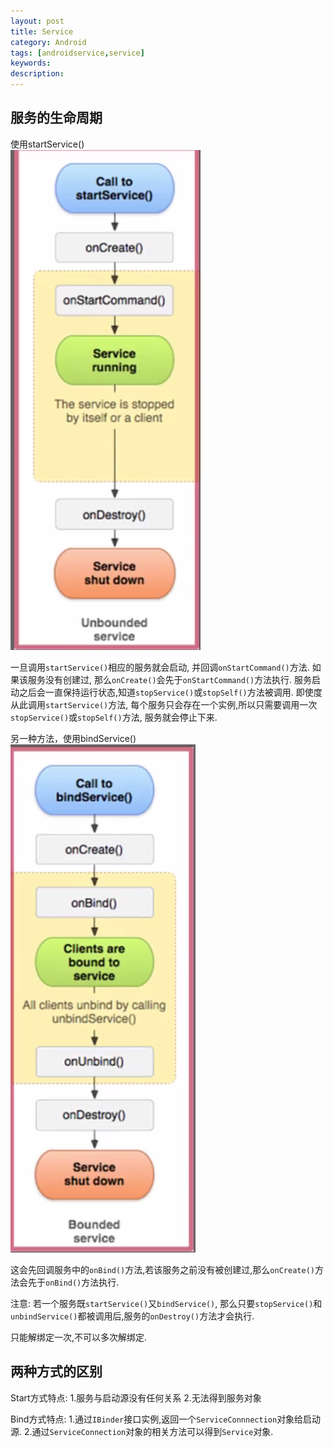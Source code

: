 ```yaml
---
layout: post
title: Service
category: Android
tags: [androidservice,service]
keywords:
description:
---
```


## 服务的生命周期
使用startService()<br>
![](assets/img/posts/servicelifecycle.png)

一旦调用`startService()`相应的服务就会启动, 并回调`onStartCommand()`方法. 如果该服务没有创建过, 那么`onCreate()`会先于`onStartCommand()`方法执行. 服务启动之后会一直保持运行状态,知道`stopService()`或`stopSelf()`方法被调用. 即使度从此调用`startService()`方法, 每个服务只会存在一个实例,所以只需要调用一次`stopService()`或`stopSelf()`方法, 服务就会停止下来.


另一种方法，使用bindService()<br>
![](assets/img/posts/servicelifecycle2.png)

这会先回调服务中的`onBind()`方法,若该服务之前没有被创建过,那么`onCreate()`方法会先于`onBind()`方法执行.


注意: 若一个服务既`startService()`又`bindService()`, 那么只要`stopService()`和`unbindService()`都被调用后,服务的`onDestroy()`方法才会执行.


只能解绑定一次,不可以多次解绑定.


## 两种方式的区别

Start方式特点:
1.服务与启动源没有任何关系
2.无法得到服务对象

Bind方式特点:
1.通过`IBinder`接口实例,返回一个`ServiceConnnection`对象给启动源.
2.通过`ServiceConnection`对象的相关方法可以得到`Service`对象.